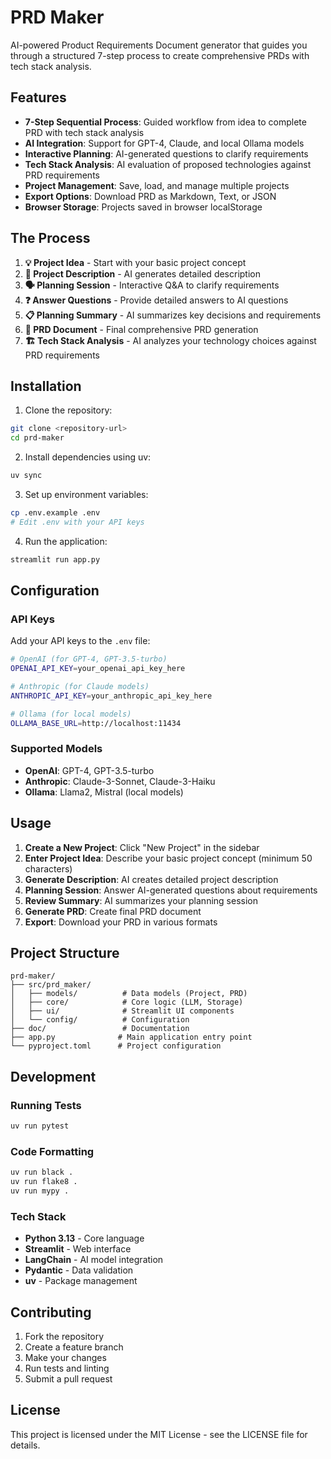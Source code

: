 # PRD Maker

AI-powered Product Requirements Document generator that guides you through a structured 7-step process to create comprehensive PRDs with tech stack analysis.

## Features

- **7-Step Sequential Process**: Guided workflow from idea to complete PRD with tech stack analysis
- **AI Integration**: Support for GPT-4, Claude, and local Ollama models
- **Interactive Planning**: AI-generated questions to clarify requirements
- **Tech Stack Analysis**: AI evaluation of proposed technologies against PRD requirements
- **Project Management**: Save, load, and manage multiple projects
- **Export Options**: Download PRD as Markdown, Text, or JSON
- **Browser Storage**: Projects saved in browser localStorage

## The Process

1. **💡 Project Idea** - Start with your basic project concept
2. **📝 Project Description** - AI generates detailed description
3. **🗣️ Planning Session** - Interactive Q&A to clarify requirements
4. **❓ Answer Questions** - Provide detailed answers to AI questions
5. **📋 Planning Summary** - AI summarizes key decisions and requirements
6. **📄 PRD Document** - Final comprehensive PRD generation
7. **🏗️ Tech Stack Analysis** - AI analyzes your technology choices against PRD requirements

## Installation

1. Clone the repository:
```bash
git clone <repository-url>
cd prd-maker
```

2. Install dependencies using uv:
```bash
uv sync
```

3. Set up environment variables:
```bash
cp .env.example .env
# Edit .env with your API keys
```

4. Run the application:
```bash
streamlit run app.py
```

## Configuration

### API Keys

Add your API keys to the `.env` file:

```bash
# OpenAI (for GPT-4, GPT-3.5-turbo)
OPENAI_API_KEY=your_openai_api_key_here

# Anthropic (for Claude models)
ANTHROPIC_API_KEY=your_anthropic_api_key_here

# Ollama (for local models)
OLLAMA_BASE_URL=http://localhost:11434
```

### Supported Models

- **OpenAI**: GPT-4, GPT-3.5-turbo
- **Anthropic**: Claude-3-Sonnet, Claude-3-Haiku
- **Ollama**: Llama2, Mistral (local models)

## Usage

1. **Create a New Project**: Click "New Project" in the sidebar
2. **Enter Project Idea**: Describe your basic project concept (minimum 50 characters)
3. **Generate Description**: AI creates detailed project description
4. **Planning Session**: Answer AI-generated questions about requirements
5. **Review Summary**: AI summarizes your planning session
6. **Generate PRD**: Create final PRD document
7. **Export**: Download your PRD in various formats

## Project Structure

```
prd-maker/
├── src/prd_maker/
│   ├── models/          # Data models (Project, PRD)
│   ├── core/            # Core logic (LLM, Storage)
│   ├── ui/              # Streamlit UI components
│   └── config/          # Configuration
├── doc/                 # Documentation
├── app.py              # Main application entry point
└── pyproject.toml      # Project configuration
```

## Development

### Running Tests

```bash
uv run pytest
```

### Code Formatting

```bash
uv run black .
uv run flake8 .
uv run mypy .
```

### Tech Stack

- **Python 3.13** - Core language
- **Streamlit** - Web interface
- **LangChain** - AI model integration
- **Pydantic** - Data validation
- **uv** - Package management

## Contributing

1. Fork the repository
2. Create a feature branch
3. Make your changes
4. Run tests and linting
5. Submit a pull request

## License

This project is licensed under the MIT License - see the LICENSE file for details.